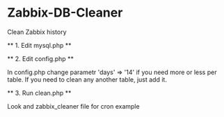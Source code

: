 # Zabbix-DB-Cleaner
Clean Zabbix history



** 1. Edit mysql.php **

** 2. Edit config.php **

In config.php change parametr 'days' => '14' if you need more or less per table. If you need to clean any another table, just add it.

** 3. Run clean.php **

Look and zabbix_cleaner file for cron example